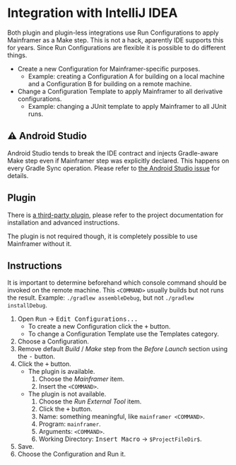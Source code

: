 # Integration with IntelliJ IDEA

Both plugin and plugin-less integrations use Run Configurations
to apply Mainframer as a Make step. This is not a hack,
aparently IDE supports this for years. Since Run Configurations
are flexible it is possible to do different things.

* Create a new Configuration for Mainframer-specific purposes.
    * Example: creating a Configuration A for building on a local machine
      and a Configuration B for building on a remote machine.
* Change a Configuration Template to apply Mainframer
  to all derivative configurations.
    * Example: changing a JUnit template to apply Mainframer
      to all JUnit runs.

## :warning: Android Studio

Android Studio tends to break the IDE contract and injects
Gradle-aware Make step even if Mainframer step was explicitly declared.
This happens on every Gradle Sync operation.
Please refer to
[the Android Studio issue](https://issuetracker.google.com/issues/77840239#comment3)
for details.

## Plugin

There is [a third-party plugin](https://github.com/elpassion/mainframer-intellij-plugin),
please refer to the project documentation for installation and advanced instructions.

The plugin is not required though, it is completely possible to use Mainframer without it.

## Instructions

It is important to determine beforehand which console command should be invoked
on the remote machine. This `<COMMAND>` usually builds but not runs the result.
Example: `./gradlew assembleDebug`, but not `./gradlew installDebug`.

1. Open <kbd>Run</kbd> → <kbd>Edit Configurations...</kbd>
    * To create a new Configuration click the <kbd>+</kbd> button.
    * To change a Configuration Template use the Templates category.
1. Choose a Configuration.
1. Remove default *Build* / *Make* step from the *Before Launch* section using the <kbd>-</kbd> button.
1. Click the <kbd>+</kbd> button.
    * The plugin is available.
        1. Choose the *Mainframer* item.
        1. Insert the `<COMMAND>`.
    * The plugin is not available.
        1. Choose the *Run External Tool* item.
        1. Click the <kbd>+</kbd> button.
        1. Name: something meaningful, like `mainframer <COMMAND>`.
        1. Program: `mainframer`.
        1. Arguments: `<COMMAND>`.
        1. Working Directory: <kbd>Insert Macro</kbd> → `$ProjectFileDir$`.
1. Save.
1. Choose the Configuration and Run it.

